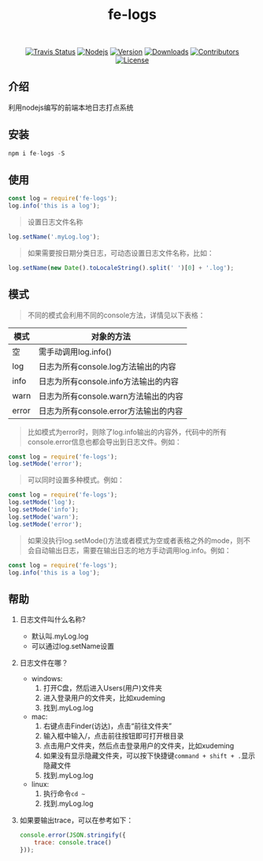 <h1 align="center">
  fe-logs
</h1>
<br>
<p align="center">
  <a href="https://travis-ci.org/xudeming208/fe-logs"><img src="https://travis-ci.org/xudeming208/fe-logs.svg?branch=master" alt="Travis Status"></a>
  <!-- <a href='https://coveralls.io/github/xudeming208/mid-cli'><img src='https://coveralls.io/repos/github/xudeming208/mid-cli/badge.svg' alt='Coverage Status' /></a> -->
  <a href="https://nodejs.org"><img src="https://img.shields.io/node/v/fe-logs.svg" alt="Nodejs"></a>
  <a href="https://www.npmjs.com/package/fe-logs"><img src="https://img.shields.io/npm/v/fe-logs.svg" alt="Version"></a>
  <a href="https://npmcharts.com/compare/fe-logs?minimal=true"><img src="https://img.shields.io/npm/dm/fe-logs.svg" alt="Downloads"></a>
  <a href="https://github.com/xudeming208/fe-logs/graphs/contributors"><img src="https://img.shields.io/github/contributors/xudeming208/fe-logs.svg" alt="Contributors"></a>
  <a href="https://www.npmjs.com/package/fe-logs"><img src="https://img.shields.io/github/license/xudeming208/fe-logs.svg" alt="License"></a>
</p>

## 介绍
利用nodejs编写的前端本地日志打点系统


## 安装

```javascript
npm i fe-logs -S
```

## 使用

```javascript
const log = require('fe-logs');
log.info('this is a log');
```

>设置日志文件名称

```javascript
log.setName('.myLog.log');

```

>如果需要按日期分类日志，可动态设置日志文件名称，比如：

```javascript
log.setName(new Date().toLocaleString().split(' ')[0] + '.log');

```

## 模式
>不同的模式会利用不同的console方法，详情见以下表格：

模式 | 对象的方法
-|-
空 | 需手动调用log.info()
log | 日志为所有console.log方法输出的内容
info | 日志为所有console.info方法输出的内容
warn | 日志为所有console.warn方法输出的内容
error | 日志为所有console.error方法输出的内容

>比如模式为error时，则除了log.info输出的内容外，代码中的所有console.error信息也都会导出到日志文件。例如：

```javascript
const log = require('fe-logs');
log.setMode('error');
```

>可以同时设置多种模式。例如：

```javascript
const log = require('fe-logs');
log.setMode('log');
log.setMode('info');
log.setMode('warn');
log.setMode('error');
```

>如果没执行log.setMode()方法或者模式为空或者表格之外的mode，则不会自动输出日志，需要在输出日志的地方手动调用log.info。例如：

```javascript
const log = require('fe-logs');
log.info('this is a log');
```

## 帮助

1. 日志文件叫什么名称?
	- 默认叫.myLog.log
	- 可以通过log.setName设置

2. 日志文件在哪？
	- windows:
		1. 打开C盘，然后进入Users(用户)文件夹
		2. 进入登录用户的文件夹，比如xudeming
		3. 找到.myLog.log
	- mac:
		1. 右键点击Finder(访达)，点击“前往文件夹”
		2. 输入框中输入/，点击前往按钮即可打开根目录
		3. 点击用户文件夹，然后点击登录用户的文件夹，比如xudeming
		4. 如果没有显示隐藏文件夹，可以按下快捷键`command + shift + .`显示隐藏文件
		5. 找到.myLog.log
	- linux:
		1. 执行命令`cd ~`
		2. 找到.myLog.log

3. 如果要输出trace，可以在参考如下：

	```javascript
	console.error(JSON.stringify({
		trace: console.trace()
	}));
	```